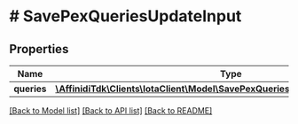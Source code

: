 # # SavePexQueriesUpdateInput

## Properties

Name | Type | Description | Notes
------------ | ------------- | ------------- | -------------
**queries** | [**\AffinidiTdk\Clients\IotaClient\Model\SavePexQueriesUpdateInputQueriesInner[]**](SavePexQueriesUpdateInputQueriesInner.md) |  | [optional]

[[Back to Model list]](../../README.md#models) [[Back to API list]](../../README.md#endpoints) [[Back to README]](../../README.md)

